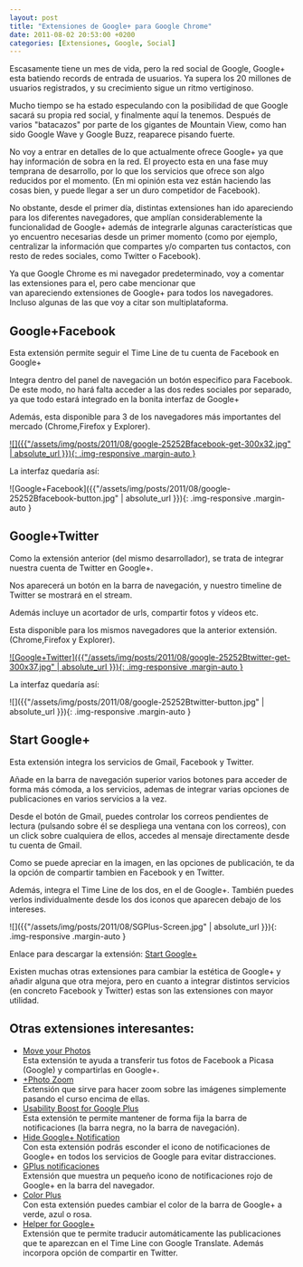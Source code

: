 ```yaml
---
layout: post
title: "Extensiones de Google+ para Google Chrome"
date: 2011-08-02 20:53:00 +0200
categories: [Extensiones, Google, Social]
---
```

Escasamente tiene un mes de vida, pero la red social de Google, Google+ esta batiendo records de entrada de usuarios. Ya supera los 20 millones de usuarios registrados, y su crecimiento sigue un ritmo vertiginoso.

Mucho tiempo se ha estado especulando con la posibilidad de que Google sacará su propia red social, y finalmente aquí la tenemos. Después de varios "batacazos" por parte de los gigantes de Mountain View, como han sido Google Wave y Google Buzz, reaparece pisando fuerte.

No voy a entrar en detalles de lo que actualmente ofrece Google+ ya que hay información de sobra en la red. El proyecto esta en una fase muy temprana de desarrollo, por lo que los servicios que ofrece son algo reducidos por el momento. (En mi opinión esta vez están haciendo las cosas bien, y puede llegar a ser un duro competidor de Facebook).

No obstante, desde el primer día, distintas extensiones han ido apareciendo para los diferentes navegadores, que amplían considerablemente la funcionalidad de Google+ además de integrarle algunas características que yo encuentro necesarias desde un primer momento (como por ejemplo, centralizar la información que compartes y/o comparten tus contactos, con resto de redes sociales, como Twitter o Facebook).

Ya que Google Chrome es mi navegador predeterminado, voy a comentar las extensiones para el, pero cabe mencionar que van apareciendo extensiones de Google+ para todos los navegadores. Incluso algunas de las que voy a citar son multiplataforma.

## Google+Facebook
  
Esta extensión permite seguir el Time Line de tu cuenta de Facebook en Google+
  
Integra dentro del panel de navegación un botón especifico para Facebook. De este modo, no hará falta acceder a las dos redes sociales por separado, ya que todo estará integrado en la bonita interfaz de Google+
  
Además, esta disponible para 3 de los navegadores más importantes del mercado (Chrome,Firefox y Explorer).

[![]({{"/assets/img/posts/2011/08/google-25252Bfacebook-get-300x32.jpg" | absolute_url }}){: .img-responsive .margin-auto }](http://crossrider.com/install/519-google-facebook)

La interfaz quedaría así:

![Google+Facebook]({{"/assets/img/posts/2011/08/google-25252Bfacebook-button.jpg" | absolute_url }}){: .img-responsive .margin-auto }

## Google+Twitter

Como la extensión anterior (del mismo desarrollador), se trata de integrar nuestra cuenta de Twitter en Google+.

Nos aparecerá un botón en la barra de navegación, y nuestro timeline de Twitter se mostrará en el stream.

Además incluye un acortador de urls, compartir fotos y vídeos etc.

Esta disponible para los mismos navegadores que la anterior extensión. (Chrome,Firefox y Explorer).

[![Google+Twitter]({{"/assets/img/posts/2011/08/google-25252Btwitter-get-300x37.jpg" | absolute_url }}){: .img-responsive .margin-auto }](http://crossrider.com/install/529-google-tweet)

La interfaz quedaría así:

![]({{"/assets/img/posts/2011/08/google-25252Btwitter-button.jpg" | absolute_url }}){: .img-responsive .margin-auto }

## Start Google+
  
Esta extensión integra los servicios de Gmail, Facebook y Twitter.
  
Añade en la barra de navegación superior varios botones para acceder de forma más cómoda, a los servicios, ademas de integrar varias opciones de publicaciones en varios servicios a la vez.
  
Desde el botón de Gmail, puedes controlar los correos pendientes de lectura (pulsando sobre él se despliega una ventana con los correos), con un click sobre cualquiera de ellos, accedes al mensaje directamente desde tu cuenta de Gmail.
  
Como se puede apreciar en la imagen, en las opciones de publicación, te da la opción de compartir tambien en Facebook y en Twitter.
  
Además, integra el Time Line de los dos, en el de Google+. También puedes verlos individualmente desde los dos iconos que aparecen debajo de los intereses.

![]({{"/assets/img/posts/2011/08/SGPlus-Screen.jpg" | absolute_url }}){: .img-responsive .margin-auto }

Enlace para descargar la extensión: [Start Google+](https://chrome.google.com/webstore/detail/hbgcgahdbgbdenffckohanhobdcnkoip)

Existen muchas otras extensiones para cambiar la estética de Google+ y añadir alguna que otra mejora, pero en cuanto a integrar distintos servicios (en concreto Facebook y Twitter) estas son las extensiones con mayor utilidad.

## Otras extensiones interesantes:

* [Move your Photos](https://chrome.google.com/webstore/detail/idiebfmmkhaffedkhjhapmagabcadjhc)  
  Esta extensión te ayuda a transferir tus fotos de Facebook a Picasa (Google) y compartirlas en Google+.
* [+Photo Zoom](https://chrome.google.com/webstore/detail/njoglkofocgopmdfjnbifnicbickbola)  
  Extensión que sirve para hacer zoom sobre las imágenes simplemente pasando el curso encima de ellas.
* [Usability Boost for Google Plus](https://chrome.google.com/webstore/detail/dkcppcocablbakkaboahjmljpodddkcp)  
  Esta extensión te permite mantener de forma fija la barra de notificaciones (la barra negra, no la barra de navegación).
* [Hide Google+ Notification](https://chrome.google.com/webstore/detail/ogcfegjiehdakiogchpnllekccphhebd)  
  Con esta extensión podrás esconder el icono de notificaciones de Google+ en todos los servicios de Google para evitar distracciones.
* [GPlus notificaciones](https://chrome.google.com/webstore/detail/nnfglknngcilelbgmhgpfcdklkbggnjj)  
  Extensión que muestra un pequeño icono de notificaciones rojo de Google+ en la barra del navegador.
* [Color Plus](https://chrome.google.com/webstore/detail/ihcajgllegdnicfaifgajlkeigeemhhd#)  
  Con esta extensión puedes cambiar el color de la barra de Google+ a verde, azul o rosa.
* [Helper for Google+](https://chrome.google.com/webstore/detail/hehfpbphnjppmganambkgdnkfliaipgd)  
  Extensión que te permite traducir automáticamente las publicaciones que te aparezcan en el Time Line con Google Translate. Además incorpora opción de compartir en Twitter.